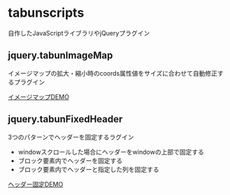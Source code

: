 # tabunscripts
自作したJavaScriptライブラリやjQueryプラグイン

## jquery.tabunImageMap
イメージマップの拡大・縮小時のcoords属性値をサイズに合わせて自動修正するプラグイン

[イメージマップDEMO](https://tabun-kuma.github.io/tabunImageMap/demo.html)

## jquery.tabunFixedHeader
3つのパターンでヘッダーを固定するラグイン
* windowスクロールした場合にヘッダーをwindowの上部で固定する
* ブロック要素内でヘッダーを固定する
* ブロック要素内でヘッダーと指定した列を固定する

[ヘッダー固定DEMO](https://tabun-kuma.github.io/tabunFixedHeader/demo.html)
